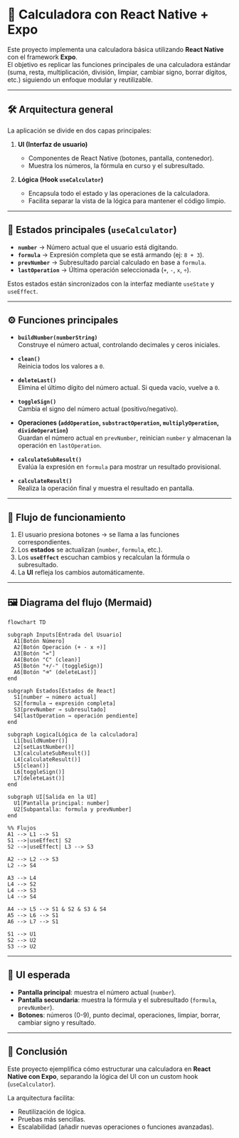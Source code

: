 # 📱 Calculadora con React Native + Expo

Este proyecto implementa una calculadora básica utilizando **React Native** con el framework **Expo**.  
El objetivo es replicar las funciones principales de una calculadora estándar (suma, resta, multiplicación, división, limpiar, cambiar signo, borrar dígitos, etc.) siguiendo un enfoque modular y reutilizable.

---

## 🛠️ Arquitectura general

La aplicación se divide en dos capas principales:

1. **UI (Interfaz de usuario)**  
   - Componentes de React Native (botones, pantalla, contenedor).  
   - Muestra los números, la fórmula en curso y el subresultado.  

2. **Lógica (Hook `useCalculator`)**  
   - Encapsula todo el estado y las operaciones de la calculadora.  
   - Facilita separar la vista de la lógica para mantener el código limpio.

---

## 🔑 Estados principales (`useCalculator`)

- **`number`** → Número actual que el usuario está digitando.  
- **`formula`** → Expresión completa que se está armando (ej: `8 + 3`).  
- **`prevNumber`** → Subresultado parcial calculado en base a `formula`.  
- **`lastOperation`** → Última operación seleccionada (`+`, `-`, `x`, `÷`).  

Estos estados están sincronizados con la interfaz mediante `useState` y `useEffect`.

---

## ⚙️ Funciones principales

- **`buildNumber(numberString)`**  
  Construye el número actual, controlando decimales y ceros iniciales.

- **`clean()`**  
  Reinicia todos los valores a `0`.

- **`deleteLast()`**  
  Elimina el último dígito del número actual. Si queda vacío, vuelve a `0`.

- **`toggleSign()`**  
  Cambia el signo del número actual (positivo/negativo).

- **Operaciones (`addOperation`, `substractOperation`, `multiplyOperation`, `divideOperation`)**  
  Guardan el número actual en `prevNumber`, reinician `number` y almacenan la operación en `lastOperation`.

- **`calculateSubResult()`**  
  Evalúa la expresión en `formula` para mostrar un resultado provisional.

- **`calculateResult()`**  
  Realiza la operación final y muestra el resultado en pantalla.

---

## 🔄 Flujo de funcionamiento

1. El usuario presiona botones → se llama a las funciones correspondientes.  
2. Los **estados** se actualizan (`number`, `formula`, etc.).  
3. Los **`useEffect`** escuchan cambios y recalculan la fórmula o subresultado.  
4. La **UI** refleja los cambios automáticamente.

---

## 🖼️ Diagrama del flujo (Mermaid)

```mermaid
flowchart TD

subgraph Inputs[Entrada del Usuario]
  A1[Botón Número]
  A2[Botón Operación (+ - x ÷)]
  A3[Botón "="]
  A4[Botón "C" (clean)]
  A5[Botón "+/-" (toggleSign)]
  A6[Botón "⌫" (deleteLast)]
end

subgraph Estados[Estados de React]
  S1[number → número actual]
  S2[formula → expresión completa]
  S3[prevNumber → subresultado]
  S4[lastOperation → operación pendiente]
end

subgraph Logica[Lógica de la calculadora]
  L1[buildNumber()]
  L2[setLastNumber()]
  L3[calculateSubResult()]
  L4[calculateResult()]
  L5[clean()]
  L6[toggleSign()]
  L7[deleteLast()]
end

subgraph UI[Salida en la UI]
  U1[Pantalla principal: number]
  U2[Subpantalla: formula y prevNumber]
end

%% Flujos
A1 --> L1 --> S1
S1 -->|useEffect| S2
S2 -->|useEffect| L3 --> S3

A2 --> L2 --> S3
L2 --> S4

A3 --> L4
L4 --> S2
L4 --> S3
L4 --> S4

A4 --> L5 --> S1 & S2 & S3 & S4
A5 --> L6 --> S1
A6 --> L7 --> S1

S1 --> U1
S2 --> U2
S3 --> U2
```

---

## 📱 UI esperada

- **Pantalla principal**: muestra el número actual (`number`).  
- **Pantalla secundaria**: muestra la fórmula y el subresultado (`formula`, `prevNumber`).  
- **Botones**: números (0-9), punto decimal, operaciones, limpiar, borrar, cambiar signo y resultado.  

---

## 🚀 Conclusión

Este proyecto ejemplifica cómo estructurar una calculadora en **React Native con Expo**, separando la lógica del UI con un custom hook (`useCalculator`).  

La arquitectura facilita:  
- Reutilización de lógica.  
- Pruebas más sencillas.  
- Escalabilidad (añadir nuevas operaciones o funciones avanzadas).  
